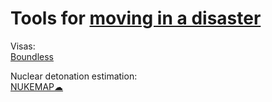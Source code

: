 
# Tools for [moving in a disaster](https://adequate.life/disasters-4/)

Visas:  
[Boundless](https://www.boundless.com/)

Nuclear detonation estimation:  
[NUKEMAP☁](https://nuclearsecrecy.com/nukemap/)
